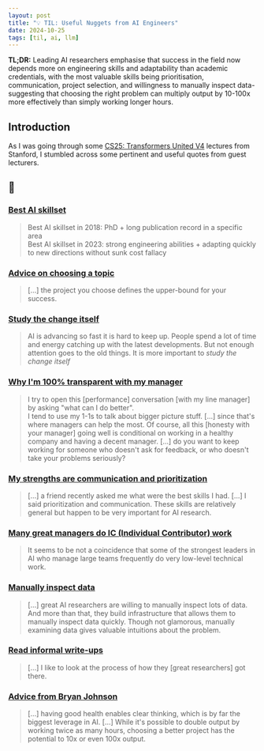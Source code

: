 ```yaml
---
layout: post
title: "💡 TIL: Useful Nuggets from AI Engineers"
date: 2024-10-25
tags: [til, ai, llm]
---
```


**TL;DR:** Leading AI researchers emphasise that success in the field now
depends more on engineering skills and adaptability than academic credentials,
with the most valuable skills being prioritisation, communication, project
selection, and willingness to manually inspect data-suggesting that choosing the
right problem can multiply output by 10-100x more effectively than simply
working longer hours.

<!--more-->

## Introduction

As I was going through some
[CS25: Transformers United V4](https://web.stanford.edu/class/cs25/) lectures
from Stanford, I stumbled across some pertinent and useful quotes from guest
lecturers.

## 📖

### [Best AI skillset](https://xcancel.com/_jasonwei/status/1631017964286922753?cxt=HHwWgsDS-c2MxaItAAAA)

> Best AI skillset in 2018: PhD + long publication record in a specific area\
> Best AI skillset in 2023: strong engineering abilities + adapting quickly to
> new directions without sunk cost fallacy

### [Advice on choosing a topic](https://xcancel.com/_jasonwei/status/1514327894746574851)

> [...] the project you choose defines the upper-bound for your success.

### [Study the change itself](https://docs.google.com/presentation/d/1u05yQQaw4QXLVYGLI6o3YoFHv6eC3YN8GvWD8JMumpE)

> AI is advancing so fast it is hard to keep up. People spend a lot of time and
> energy catching up with the latest developments. But not enough attention goes
> to the old things. It is more important to _study the change itself_

### [Why I'm 100% transparent with my manager](https://xcancel.com/_jasonwei/status/1699860824053911558)

> I try to open this [performance] conversation [with my line manager] by asking
> "what can I do better".\
> I tend to use my 1-1s to talk about bigger picture stuff. [...] since that's
> where managers can help the most. Of course, all this [honesty with your
> manager] going well is conditional on working in a healthy company and having
> a decent manager. [...] do you want to keep working for someone who doesn't
> ask for feedback, or who doesn't take your problems seriously?

### [My strengths are communication and prioritization](https://xcancel.com/_jasonwei/status/1689346627428036608)

> [...] a friend recently asked me what were the best skills I had. [...] I said
> prioritization and communication. These skills are relatively general but
> happen to be very important for AI research.

### [Many great managers do IC (Individual Contributor) work](https://xcancel.com/_jasonwei/status/1701665241652945283)

> It seems to be not a coincidence that some of the strongest leaders in AI who
> manage large teams frequently do very low-level technical work.

### [Manually inspect data](https://xcancel.com/_jasonwei/status/1708921475829481683)

> [...] great AI researchers are willing to manually inspect lots of data. And
> more than that, they build infrastructure that allows them to manually inspect
> data quickly. Though not glamorous, manually examining data gives valuable
> intuitions about the problem.

### [Read informal write-ups](https://xcancel.com/_jasonwei/status/1731780538405716078)

> [...] I like to look at the process of how they [great researchers] got there.

### [Advice from Bryan Johnson](https://xcancel.com/_jasonwei/status/1766692847078756557)

> [...] having good health enables clear thinking, which is by far the biggest
> leverage in AI. [...] While it's possible to double output by working twice as
> many hours, choosing a better project has the potential to 10x or even 100x
> output.
